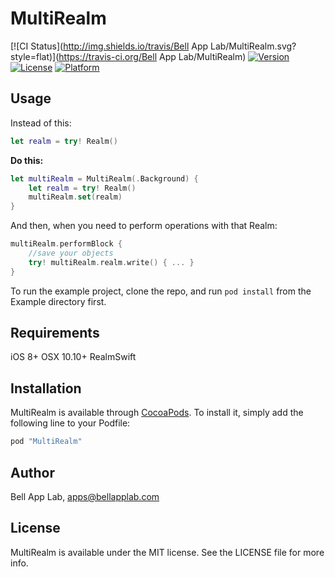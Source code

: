 # MultiRealm

[![CI Status](http://img.shields.io/travis/Bell App Lab/MultiRealm.svg?style=flat)](https://travis-ci.org/Bell App Lab/MultiRealm)
[![Version](https://img.shields.io/cocoapods/v/MultiRealm.svg?style=flat)](http://cocoapods.org/pods/MultiRealm)
[![License](https://img.shields.io/cocoapods/l/MultiRealm.svg?style=flat)](http://cocoapods.org/pods/MultiRealm)
[![Platform](https://img.shields.io/cocoapods/p/MultiRealm.svg?style=flat)](http://cocoapods.org/pods/MultiRealm)

## Usage

Instead of this:

```swift
let realm = try! Realm()
```

**Do this:**

```swift
let multiRealm = MultiRealm(.Background) {
    let realm = try! Realm()
    multiRealm.set(realm)
}
```

And then, when you need to perform operations with that Realm:

```swift
multiRealm.performBlock {
    //save your objects
    try! multiRealm.realm.write() { ... }
}
```

To run the example project, clone the repo, and run `pod install` from the Example directory first.

## Requirements

iOS 8+
OSX 10.10+
RealmSwift

## Installation

MultiRealm is available through [CocoaPods](http://cocoapods.org). To install
it, simply add the following line to your Podfile:

```ruby
pod "MultiRealm"
```

## Author

Bell App Lab, apps@bellapplab.com

## License

MultiRealm is available under the MIT license. See the LICENSE file for more info.
